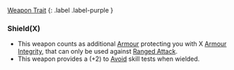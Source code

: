 
[Weapon Trait](Game/Core/Weapon-Traits)
{: .label .label-purple }

### Shield(X)
* This weapon counts as additional [Armour](Armour) protecting you with X [Armour Integrity](Game/Core/Armour#Armour%20Integrity), that can only be used against [Ranged Attack](Terminology#Ranged%20Attack).
* This weapon provides a (+2) to [Avoid](Reacting#Avoid) skill tests when wielded.